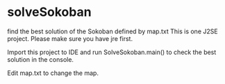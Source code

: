 solveSokoban
============

find the best solution of the Sokoban defined by map.txt
This is one J2SE project. Please make sure you have jre first.

Import this project to IDE and run SolveSokoban.main() to check the best solution in the console.

Edit map.txt to change the map.

